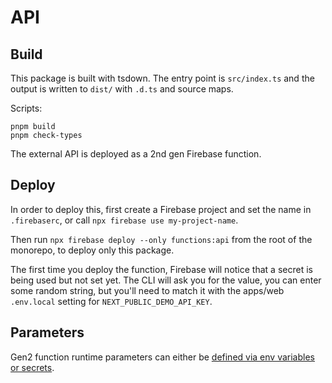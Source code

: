 # API

## Build

This package is built with tsdown. The entry point is `src/index.ts` and the
output is written to `dist/` with `.d.ts` and source maps.

Scripts:

```
pnpm build
pnpm check-types
```

The external API is deployed as a 2nd gen Firebase function.

## Deploy

In order to deploy this, first create a Firebase project and set the name in
`.firebaserc`, or call `npx firebase use my-project-name`.

Then run `npx firebase deploy --only functions:api` from the root of the
monorepo, to deploy only this package.

The first time you deploy the function, Firebase will notice that a secret is
being used but not set yet. The CLI will ask you for the value, you can enter
some random string, but you'll need to match it with the apps/web `.env.local`
setting for `NEXT_PUBLIC_DEMO_API_KEY`.

## Parameters

Gen2 function runtime parameters can either be
[defined via env variables or secrets](https://firebase.google.com/docs/functions/config-env?gen=2nd#params).
